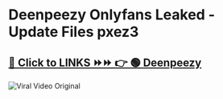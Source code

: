 
 # Deenpeezy Onlyfans Leaked - Update Files pxez3

## <h2><a href="https://clipsfans.com/Deenpeezy&ref=git">🔗 Click to LINKS ⏩⏩ 👉 🟢 Deenpeezy </a></h2>

<a href="https://clipsfans.com/Deenpeezy&ref=git" rel="nofollow" data-target="animated-image.originalLink"><img src="https://i.ibb.co.com/xMMVF88/686577567.gif" alt="Viral Video Original" style="max-width: 100%; display: inline-block;" data-target="animated-image.originalImage"></a>

